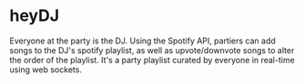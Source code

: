 # heyDJ
Everyone at the party is the DJ.
Using the Spotify API, partiers can add songs to the DJ's spotify playlist, as well as upvote/downvote songs to alter the order of the playlist.
It's a party playlist curated by everyone in real-time using web sockets.

